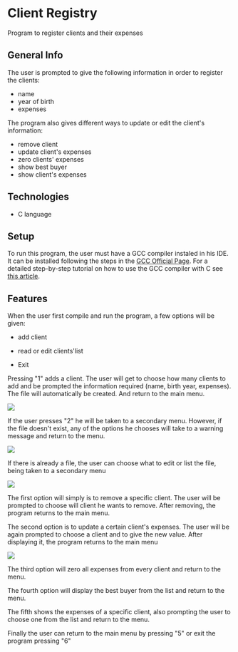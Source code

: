 # Client Registry
Program to register clients and their expenses

## General Info

The user is prompted to give the following information in order to register the clients:

- name
- year of birth
- expenses

The program also gives different ways to update or edit the client's information:

- remove client
- update client's expenses
- zero clients' expenses
- show best buyer
- show client's expenses

## Technologies

- C language

## Setup

To run this program, the user must have a GCC compiler instaled in his IDE. 
It can be installed following the steps in the [GCC Official Page](https://gcc.gnu.org/install/index.html). 
For a detailed step-by-step tutorial on how to use the GCC compiler with C see [this article](https://medium.com/@laura.derohan/compiling-c-files-with-gcc-step-by-step-8e78318052).

## Features

When the user first compile and run the program, a few options will be given:

- add client 

- read or edit clients'list

- Exit

Pressing "1" adds a client. The user will get to choose how many clients to add and be prompted the information required (name, birth year, expenses). 
The file will automatically be created. And return to the main menu.

![](prints-for-git/print3.png)

If the user presses "2" he will be taken to a secondary menu. However, if the file doesn't exist, any of the options he chooses will take to a warning message and return to the menu.

![](prints-for-git/print2.png)

If there is already a file, the user can choose what to edit or list the file, being taken to a secondary menu

![](prints-for-git/print4.png)

The first option will simply is to remove a specific client. The user will be prompted to choose will client he wants to remove. 
After removing, the program returns to the main menu.



The second option is to update a certain client's expenses. The user will be again prompted to choose a client and to give the new value. 
After displaying it, the program returns to the main menu 

![](prints-for-git/print5.png)

The third option will zero all expenses from every client and return to the menu.

The fourth option will display the best buyer from the list and return to the menu.

The fifth shows the expenses of a specific client, also prompting the user to choose one from the list and return to the menu. 

Finally the user can return to the main menu by pressing "5" or exit the program pressing "6" 
